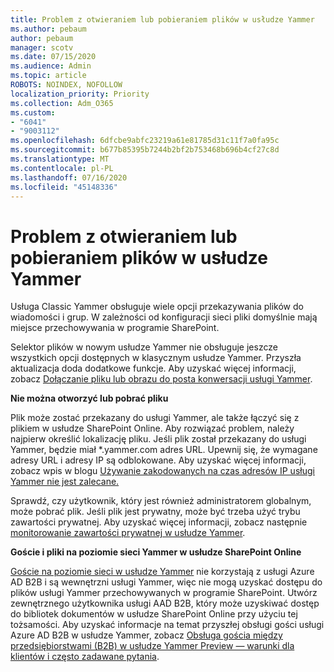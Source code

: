 ```yaml
---
title: Problem z otwieraniem lub pobieraniem plików w usłudze Yammer
ms.author: pebaum
author: pebaum
manager: scotv
ms.date: 07/15/2020
ms.audience: Admin
ms.topic: article
ROBOTS: NOINDEX, NOFOLLOW
localization_priority: Priority
ms.collection: Adm_O365
ms.custom:
- "6041"
- "9003112"
ms.openlocfilehash: 6dfcbe9abfc23219a61e81785d31c11f7a0fa95c
ms.sourcegitcommit: b677b85395b7244b2bf2b753468b696b4cf27c8d
ms.translationtype: MT
ms.contentlocale: pl-PL
ms.lasthandoff: 07/16/2020
ms.locfileid: "45148336"
---
```

# <a name="issue-opening-or-downloading-files-in-yammer"></a>Problem z otwieraniem lub pobieraniem plików w usłudze Yammer

Usługa Classic Yammer obsługuje wiele opcji przekazywania plików do wiadomości i grup. W zależności od konfiguracji sieci pliki domyślnie mają miejsce przechowywania w programie SharePoint.

Selektor plików w nowym usłudze Yammer nie obsługuje jeszcze wszystkich opcji dostępnych w klasycznym usłudze Yammer. Przyszła aktualizacja doda dodatkowe funkcje. Aby uzyskać więcej informacji, zobacz [Dołączanie pliku lub obrazu do posta konwersacji usługi Yammer](https://support.microsoft.com/office/attach-a-file-or-image-to-a-yammer-conversation-post-8d2d17f7-8f37-4535-961e-518d751be7e8).

**Nie można otworzyć lub pobrać pliku**  

Plik może zostać przekazany do usługi Yammer, ale także łączyć się z plikiem w usłudze SharePoint Online. Aby rozwiązać problem, należy najpierw określić lokalizację pliku. Jeśli plik został przekazany do usługi Yammer, będzie miał *.yammer.com adres URL. Upewnij się, że wymagane adresy URL i adresy IP są odblokowane. Aby uzyskać więcej informacji, zobacz wpis w blogu [Używanie zakodowanych na czas adresów IP usługi Yammer nie jest zalecane.](https://techcommunity.microsoft.com/t5/yammer-blog/using-hard-coded-ip-addresses-for-yammer-is-not-recommended/ba-p/276592)

Sprawdź, czy użytkownik, który jest również administratorem globalnym, może pobrać plik. Jeśli plik jest prywatny, może być trzeba użyć trybu zawartości prywatnej. Aby uzyskać więcej informacji, zobacz następnie [monitorowanie zawartości prywatnej w usłudze Yammer](https://docs.microsoft.com/yammer/manage-security-and-compliance/monitor-private-content).  

**Goście i pliki na poziomie sieci Yammer w usłudze SharePoint Online**  

[Goście na poziomie sieci w usłudze Yammer](https://docs.microsoft.com/yammer/manage-yammer-users/add-block-or-remove-users#invite-guests) nie korzystają z usługi Azure AD B2B i są wewnętrzni usługi Yammer, więc nie mogą uzyskać dostępu do plików usługi Yammer przechowywanych w programie SharePoint. Utwórz zewnętrznego użytkownika usługi AAD B2B, który może uzyskiwać dostęp do bibliotek dokumentów w usłudze SharePoint Online przy użyciu tej tożsamości. Aby uzyskać informacje na temat przyszłej obsługi gości usługi Azure AD B2B w usłudze Yammer, zobacz [Obsługa gościa między przedsiębiorstwami (B2B) w usłudze Yammer Preview — warunki dla klientów i często zadawane pytania](https://docs.microsoft.com/yammer/get-started-with-yammer/azure-ad-b2b-guests-yammer).